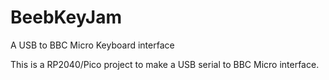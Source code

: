 # BeebKeyJam
A USB to BBC Micro Keyboard interface

This is a RP2040/Pico project to make a USB serial to BBC Micro interface. 
